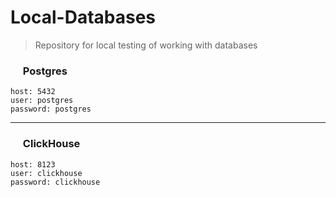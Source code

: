 # Local-Databases

> Repository for local testing of working with databases

### <img src="https://wiki.postgresql.org/images/3/30/PostgreSQL_logo.3colors.120x120.png" width="16px"> Postgres

```shell
host: 5432
user: postgres
password: postgres
```
---

### <img src="https://cdn.worldvectorlogo.com/logos/clickhouse.svg" width="16px"> ClickHouse

```shell
host: 8123
user: clickhouse
password: clickhouse
```

